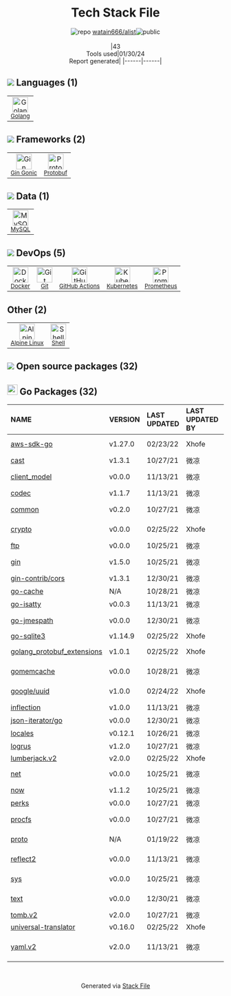 <!--
&lt;--- Readme.md Snippet without images Start ---&gt;
## Tech Stack
watain666/alist is built on the following main stack:

- [Golang](http://golang.org/) – Languages
- [MySQL](http://www.mysql.com) – Databases
- [Kubernetes](http://kubernetes.io/) – Container Tools
- [Prometheus](http://prometheus.io/) – Monitoring Tools
- [Gin Gonic](https://gin-gonic.com/) – Frameworks (Full Stack)
- [Protobuf](https://developers.google.com/protocol-buffers/) – Serialization Frameworks
- [Shell](https://en.wikipedia.org/wiki/Shell_script) – Shells
- [Alpine Linux](https://www.alpinelinux.org/) – Operating Systems
- [GitHub Actions](https://github.com/features/actions) – Continuous Integration
- [Docker](https://www.docker.com/) – Virtual Machine Platforms & Containers

Full tech stack [here](/techstack.md)

&lt;--- Readme.md Snippet without images End ---&gt;

&lt;--- Readme.md Snippet with images Start ---&gt;
## Tech Stack
watain666/alist is built on the following main stack:

- <img width='25' height='25' src='https://img.stackshare.io/service/1005/O6AczwfV_400x400.png' alt='Golang'/> [Golang](http://golang.org/) – Languages
- <img width='25' height='25' src='https://img.stackshare.io/service/1025/logo-mysql-170x170.png' alt='MySQL'/> [MySQL](http://www.mysql.com) – Databases
- <img width='25' height='25' src='https://img.stackshare.io/service/1885/21_d3cvM.png' alt='Kubernetes'/> [Kubernetes](http://kubernetes.io/) – Container Tools
- <img width='25' height='25' src='https://img.stackshare.io/service/2501/default_3cf1b307194b26782be5cb209d30360580ae5b3c.png' alt='Prometheus'/> [Prometheus](http://prometheus.io/) – Monitoring Tools
- <img width='25' height='25' src='https://img.stackshare.io/service/4221/7894478.png' alt='Gin Gonic'/> [Gin Gonic](https://gin-gonic.com/) – Frameworks (Full Stack)
- <img width='25' height='25' src='https://img.stackshare.io/service/4393/ma2jqJKH_400x400.png' alt='Protobuf'/> [Protobuf](https://developers.google.com/protocol-buffers/) – Serialization Frameworks
- <img width='25' height='25' src='https://img.stackshare.io/service/4631/default_c2062d40130562bdc836c13dbca02d318205a962.png' alt='Shell'/> [Shell](https://en.wikipedia.org/wiki/Shell_script) – Shells
- <img width='25' height='25' src='https://img.stackshare.io/service/6429/alpine_linux.png' alt='Alpine Linux'/> [Alpine Linux](https://www.alpinelinux.org/) – Operating Systems
- <img width='25' height='25' src='https://img.stackshare.io/service/11563/actions.png' alt='GitHub Actions'/> [GitHub Actions](https://github.com/features/actions) – Continuous Integration
- <img width='25' height='25' src='https://img.stackshare.io/service/586/n4u37v9t_400x400.png' alt='Docker'/> [Docker](https://www.docker.com/) – Virtual Machine Platforms & Containers

Full tech stack [here](/techstack.md)

&lt;--- Readme.md Snippet with images End ---&gt;
-->
<div align="center">

# Tech Stack File
![](https://img.stackshare.io/repo.svg "repo") [watain666/alist](https://github.com/watain666/alist)![](https://img.stackshare.io/public_badge.svg "public")
<br/><br/>
|43<br/>Tools used|01/30/24 <br/>Report generated|
|------|------|
</div>

## <img src='https://img.stackshare.io/languages.svg'/> Languages (1)
<table><tr>
  <td align='center'>
  <img width='36' height='36' src='https://img.stackshare.io/service/1005/O6AczwfV_400x400.png' alt='Golang'>
  <br>
  <sub><a href="http://golang.org/">Golang</a></sub>
  <br>
  <sub></sub>
</td>

</tr>
</table>

## <img src='https://img.stackshare.io/frameworks.svg'/> Frameworks (2)
<table><tr>
  <td align='center'>
  <img width='36' height='36' src='https://img.stackshare.io/service/4221/7894478.png' alt='Gin Gonic'>
  <br>
  <sub><a href="https://gin-gonic.com/">Gin Gonic</a></sub>
  <br>
  <sub></sub>
</td>

<td align='center'>
  <img width='36' height='36' src='https://img.stackshare.io/service/4393/ma2jqJKH_400x400.png' alt='Protobuf'>
  <br>
  <sub><a href="https://developers.google.com/protocol-buffers/">Protobuf</a></sub>
  <br>
  <sub></sub>
</td>

</tr>
</table>

## <img src='https://img.stackshare.io/databases.svg'/> Data (1)
<table><tr>
  <td align='center'>
  <img width='36' height='36' src='https://img.stackshare.io/service/1025/logo-mysql-170x170.png' alt='MySQL'>
  <br>
  <sub><a href="http://www.mysql.com">MySQL</a></sub>
  <br>
  <sub></sub>
</td>

</tr>
</table>

## <img src='https://img.stackshare.io/devops.svg'/> DevOps (5)
<table><tr>
  <td align='center'>
  <img width='36' height='36' src='https://img.stackshare.io/service/586/n4u37v9t_400x400.png' alt='Docker'>
  <br>
  <sub><a href="https://www.docker.com/">Docker</a></sub>
  <br>
  <sub></sub>
</td>

<td align='center'>
  <img width='36' height='36' src='https://img.stackshare.io/service/1046/git.png' alt='Git'>
  <br>
  <sub><a href="http://git-scm.com/">Git</a></sub>
  <br>
  <sub></sub>
</td>

<td align='center'>
  <img width='36' height='36' src='https://img.stackshare.io/service/11563/actions.png' alt='GitHub Actions'>
  <br>
  <sub><a href="https://github.com/features/actions">GitHub Actions</a></sub>
  <br>
  <sub></sub>
</td>

<td align='center'>
  <img width='36' height='36' src='https://img.stackshare.io/service/1885/21_d3cvM.png' alt='Kubernetes'>
  <br>
  <sub><a href="http://kubernetes.io/">Kubernetes</a></sub>
  <br>
  <sub></sub>
</td>

<td align='center'>
  <img width='36' height='36' src='https://img.stackshare.io/service/2501/default_3cf1b307194b26782be5cb209d30360580ae5b3c.png' alt='Prometheus'>
  <br>
  <sub><a href="http://prometheus.io/">Prometheus</a></sub>
  <br>
  <sub></sub>
</td>

</tr>
</table>

## Other (2)
<table><tr>
  <td align='center'>
  <img width='36' height='36' src='https://img.stackshare.io/service/6429/alpine_linux.png' alt='Alpine Linux'>
  <br>
  <sub><a href="https://www.alpinelinux.org/">Alpine Linux</a></sub>
  <br>
  <sub></sub>
</td>

<td align='center'>
  <img width='36' height='36' src='https://img.stackshare.io/service/4631/default_c2062d40130562bdc836c13dbca02d318205a962.png' alt='Shell'>
  <br>
  <sub><a href="https://en.wikipedia.org/wiki/Shell_script">Shell</a></sub>
  <br>
  <sub></sub>
</td>

</tr>
</table>


## <img src='https://img.stackshare.io/group.svg' /> Open source packages (32)</h2>

## <img width='24' height='24' src='https://img.stackshare.io/service/21112/default_1346bbda8fe03e4dce5601323a3ca47a10c1ae36.png'/> Go Packages (32)

|NAME|VERSION|LAST UPDATED|LAST UPDATED BY|LICENSE|VULNERABILITIES|
|:------|:------|:------|:------|:------|:------|
|[aws-sdk-go](https://pkg.go.dev/github.com/aws/aws-sdk-go)|v1.27.0|02/23/22|Xhofe |Apache-2.0|N/A|
|[cast](https://pkg.go.dev/github.com/spf13/cast)|v1.3.1|10/27/21|微凉 |MIT|N/A|
|[client_model](https://pkg.go.dev/github.com/prometheus/client_model)|v0.0.0|11/13/21|微凉 |Apache-2.0|N/A|
|[codec](https://pkg.go.dev/github.com/ugorji/go/codec)|v1.1.7|11/13/21|微凉 |MIT|N/A|
|[common](https://pkg.go.dev/github.com/prometheus/common)|v0.2.0|10/27/21|微凉 |Apache-2.0|N/A|
|[crypto](https://pkg.go.dev/golang.org/x/crypto)|v0.0.0|02/25/22|Xhofe |BSD-3-Clause|[CVE-2020-9283](https://github.com/advisories/GHSA-ffhg-7mh4-33c4) (Moderate)|
|[ftp](https://pkg.go.dev/github.com/jlaffaye/ftp)|v0.0.0|10/25/21|微凉 |ISC|N/A|
|[gin](https://pkg.go.dev/github.com/gin-gonic/gin)|v1.5.0|10/25/21|微凉 |MIT|[CVE-2020-28483](https://github.com/advisories/GHSA-h395-qcrw-5vmq) (High)|
|[gin-contrib/cors](https://pkg.go.dev/github.com/gin-contrib/cors)|v1.3.1|12/30/21|微凉 |MIT|N/A|
|[go-cache](https://pkg.go.dev/github.com/patrickmn/go-cache)|N/A|10/28/21|微凉 |MIT|N/A|
|[go-isatty](https://pkg.go.dev/github.com/mattn/go-isatty)|v0.0.3|11/13/21|微凉 |MIT|N/A|
|[go-jmespath](https://pkg.go.dev/github.com/jmespath/go-jmespath)|v0.0.0|12/30/21|微凉 |Apache-2.0|N/A|
|[go-sqlite3](https://pkg.go.dev/github.com/mattn/go-sqlite3)|v1.14.9|02/25/22|Xhofe |MIT|N/A|
|[golang_protobuf_extensions](https://pkg.go.dev/github.com/matttproud/golang_protobuf_extensions)|v1.0.1|02/25/22|Xhofe |Apache-2.0|N/A|
|[gomemcache](https://pkg.go.dev/github.com/bradfitz/gomemcache)|v0.0.0|10/28/21|微凉 |Apache-2.0|N/A|
|[google/uuid](https://pkg.go.dev/github.com/google/uuid)|v1.0.0|02/24/22|Xhofe |BSD-3-Clause|N/A|
|[inflection](https://pkg.go.dev/github.com/jinzhu/inflection)|v1.0.0|11/13/21|微凉 |MIT|N/A|
|[json-iterator/go](https://pkg.go.dev/github.com/json-iterator/go)|v0.0.0|12/30/21|微凉 |MIT|N/A|
|[locales](https://pkg.go.dev/github.com/go-playground/locales)|v0.12.1|10/26/21|微凉 |MIT|N/A|
|[logrus](https://pkg.go.dev/github.com/sirupsen/logrus)|v1.2.0|10/27/21|微凉 |MIT|N/A|
|[lumberjack.v2](https://pkg.go.dev/gopkg.in/natefinch/lumberjack.v2)|v2.0.0|02/25/22|Xhofe |N/A|N/A|
|[net](https://pkg.go.dev/golang.org/x/net)|v0.0.0|10/25/21|微凉 |BSD-3-Clause|N/A|
|[now](https://pkg.go.dev/github.com/jinzhu/now)|v1.1.2|10/25/21|微凉 |MIT|N/A|
|[perks](https://pkg.go.dev/github.com/beorn7/perks)|v0.0.0|10/27/21|微凉 |MIT|N/A|
|[procfs](https://pkg.go.dev/github.com/prometheus/procfs)|v0.0.0|10/27/21|微凉 |Apache-2.0|N/A|
|[proto](https://pkg.go.dev/github.com/golang/protobuf/proto)|N/A|01/19/22|微凉 |BSD-3-Clause|N/A|
|[reflect2](https://pkg.go.dev/github.com/modern-go/reflect2)|v0.0.0|11/13/21|微凉 |Apache-2.0|N/A|
|[sys](https://pkg.go.dev/golang.org/x/sys)|v0.0.0|10/25/21|微凉 |BSD-3-Clause|N/A|
|[text](https://pkg.go.dev/golang.org/x/text)|v0.0.0|12/30/21|微凉 |BSD-3-Clause|N/A|
|[tomb.v2](https://pkg.go.dev/gopkg.in/tomb.v2)|v2.0.0|10/27/21|微凉 |N/A|N/A|
|[universal-translator](https://pkg.go.dev/github.com/go-playground/universal-translator)|v0.16.0|02/25/22|Xhofe |MIT|N/A|
|[yaml.v2](https://pkg.go.dev/gopkg.in/yaml.v2)|v2.0.0|11/13/21|微凉 |LGPL-3.0|[CVE-2019-11254](https://github.com/advisories/GHSA-wxc4-f4m6-wwqv) (Moderate)|

<br/>
<div align='center'>

Generated via [Stack File](https://github.com/marketplace/stack-file)
